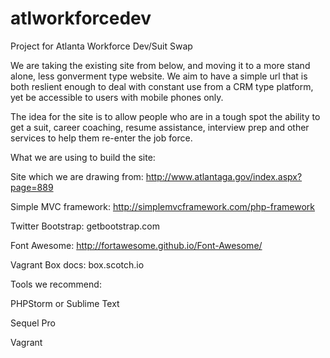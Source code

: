 # atlworkforcedev

Project for Atlanta Workforce Dev/Suit Swap

We are taking the existing site from below, and moving it to a more stand alone, less gonverment type website. We aim to have a simple url that is both reslient enough to deal with constant use from a CRM type platform, yet be accessible to users with mobile phones only. 

The idea for the site is to allow people who are in a tough spot the ability to get a suit, career coaching, resume assistance, interview prep and other services to help them re-enter the job force. 

What we are using to build the site:

Site which we are drawing from: http://www.atlantaga.gov/index.aspx?page=889

Simple MVC framework: http://simplemvcframework.com/php-framework

Twitter Bootstrap: getbootstrap.com

Font Awesome: http://fortawesome.github.io/Font-Awesome/

Vagrant Box docs: box.scotch.io

Tools we recommend:

PHPStorm or Sublime Text

Sequel Pro

Vagrant
